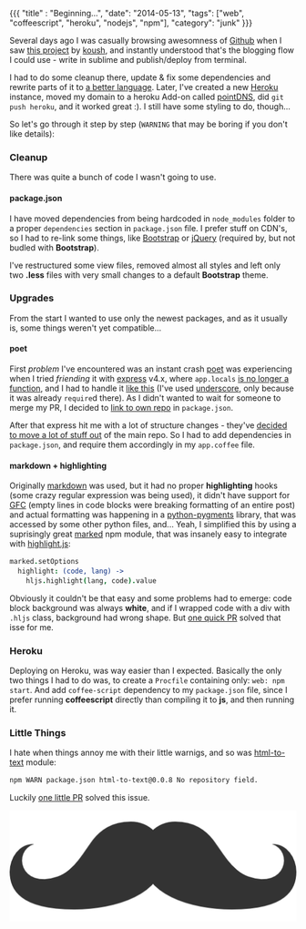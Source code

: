 {{{
  "title" : "Beginning...",
  "date": "2014-05-13",
  "tags": ["web", "coffeescript", "heroku", "nodejs", "npm"],
  "category": "junk"
}}}

Several days ago I was casually browsing awesomness of [Github](http://github.com) when I saw [this project](https://github.com/koush/koush.com)
by [koush](https://github.com/koush), and instantly understood that's the blogging flow I could use - write in sublime and
publish/deploy from terminal.

I had to do some cleanup there, update & fix some dependencies and rewrite parts of it to [a better language](http://coffeescript.org/).
Later, I've created a new [Heroku](https://www.heroku.com/) instance, moved my domain to a heroku Add-on called [pointDNS](https://addons.heroku.com/pointdns),
did `git push heroku`, and it worked great :). I still have some styling to do, though...

So let's go through it step by step (`WARNING` that may be boring if you don't like details):


### Cleanup
There was quite a bunch of code I wasn't going to use.

#### package.json
I have moved dependencies from being hardcoded in `node_modules` folder to a proper `dependencies` section in `package.json`
file. I prefer stuff on CDN's, so I had to re-link some things, like [Bootstrap](http://getbootstrap.com/) or [jQuery](http://jquery.com)
(required by, but not budled with **Bootstrap**).

I've restructured some view files, removed almost all styles and left only two **.less** files with very small changes to
a default **Bootstrap** theme.


### Upgrades
From the start I wanted to use only the newest packages, and as it usually is, some things weren't yet compatible...

#### poet
First _problem_ I've encountered was an instant crash [poet](https://github.com/jsantell/poet) was experiencing when I
tried _friending_ it with [express](http://expressjs.com/) v4.x, where `app.locals`
[is no longer a function](https://github.com/visionmedia/express/wiki/Migrating-from-3.x-to-4.x#reslocals), and I had to
handle it [like this](https://github.com/jsantell/poet/pull/88/files) (I've used [underscore](http://underscorejs.org/),
only because it was already `require`d there). As I didn't wanted to wait for someone to merge my PR, I decided to
[link to own repo](https://github.com/chester1000/meeDamian.com/blob/cf8c24355dce30b395ca790718fcd84815b4323b/package.json#L12)
in `package.json`.

After that express hit me with a lot of structure changes - they've [decided to move a lot of stuff out](https://github.com/senchalabs/connect#middleware)
of the main repo. So I had to add dependencies in `package.json`, and require them accordingly in my `app.coffee` file.

#### markdown + highlighting
Originally [markdown](https://github.com/evilstreak/markdown-js) was used, but it had no proper **highlighting** hooks
(some crazy regular expression was being used), it didn't have support for [GFC](https://help.github.com/articles/github-flavored-markdown)
(empty lines in code blocks were breaking formatting of an entire post) and actual formatting was happening in a [python-pygments](http://pygments.org/)
library, that was accessed by some other python files, and... Yeah, I simplified this by using a suprisingly great [marked](https://github.com/chjj/marked)
npm module, that was insanely easy to integrate with [highlight.js](http://highlightjs.org/):

```coffeescript
marked.setOptions
  highlight: (code, lang) ->
    hljs.highlight(lang, code).value
```

Obviously it couldn't be that easy and some problems had to emerge: code block background was always **white**, and if I
wrapped code with a div with `.hljs` class, background had wrong shape. But [one quick PR](https://github.com/chjj/marked/pull/418)
solved that isse for me.

### Heroku
Deploying on Heroku, was way easier than I expected. Basically the only two things I had to do was, to create a `Procfile`
containing only: `web: npm start`. And add `coffee-script` dependency to my `package.json` file, since I prefer running
**coffeescript** directly than compiling it to **js**, and then running it.


### Little Things
I hate when things annoy me with their little warnigs, and so was [html-to-text](https://github.com/werk85/node-html-to-text)
module:

```bash
npm WARN package.json html-to-text@0.0.8 No repository field.
```

Luckily [one little PR](https://github.com/werk85/node-html-to-text/pull/19) solved this issue.

![Awesome mustache](/images/mustache512_short.png)
